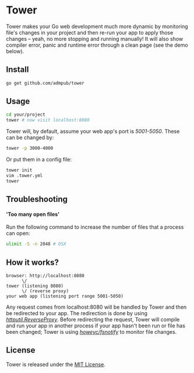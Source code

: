 # Tower

Tower makes your Go web development much more dynamic by monitoring file's changes in your project and then re-run your
app to apply those changes – yeah, no more stopping and running manually! It will also show compiler error, panic and
runtime error through a clean page (see the demo below).

## Install
```bash
go get github.com/admpub/tower
```

## Usage

```bash
cd your/project
tower # now visit localhost:8080
```

Tower will, by default, assume your web app's port is _5001-5050_. These can be changed by:

```bash
tower -p 3000-4000
```

Or put them in a config file:

```bash
tower init
vim .tower.yml
tower
```

## Troubleshooting

#### 'Too many open files'

Run the following command to increase the number of files that a process can open:

```bash
ulimit -S -n 2048 # OSX
```

## How it works?

```
browser: http://localhost:8080
      \/
tower (listening 8080)
      \/ (reverse proxy)
your web app (listening port range 5001-5050)
```

Any request comes from localhost:8080 will be handled by Tower and then be redirected to your app. The redirection is
done by using _[httputil.ReverseProxy](http://golang.org/pkg/net/http/httputil/#ReverseProxy)_. Before redirecting the request, Tower will compile and run your app in
another process if your app hasn't been run or file has been changed; Tower is using
_[howeyc/fsnotify](https://github.com/howeyc/fsnotify)_ to monitor file changes.

## License

Tower is released under the [MIT License](http://www.opensource.org/licenses/MIT).
